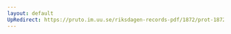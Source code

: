 ```yaml
---
layout: default
UpRedirect: https://pruto.im.uu.se/riksdagen-records-pdf/1872/prot-1872--ak--120/prot-1872--ak--120_000.pdf
---
```


